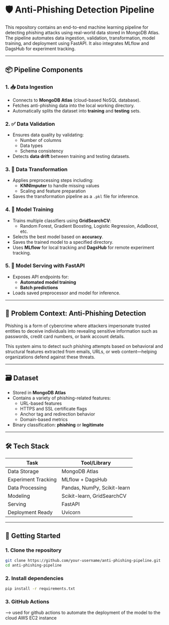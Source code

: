 # 🛡️ Anti-Phishing Detection Pipeline

This repository contains an end-to-end machine learning pipeline for detecting phishing attacks using real-world data stored in MongoDB Atlas. The pipeline automates data ingestion, validation, transformation, model training, and deployment using FastAPI. It also integrates MLflow and DagsHub for experiment tracking.

---

## 📦 Pipeline Components

### 1. 📥 Data Ingestion
- Connects to **MongoDB Atlas** (cloud-based NoSQL database).
- Fetches anti-phishing data into the local working directory.
- Automatically splits the dataset into **training** and **testing** sets.

### 2. ✅ Data Validation
- Ensures data quality by validating:
  - Number of columns
  - Data types
  - Schema consistency
- Detects **data drift** between training and testing datasets.

### 3. 🔄 Data Transformation
- Applies preprocessing steps including:
  - **KNNImputer** to handle missing values
  - Scaling and feature preparation
- Saves the transformation pipeline as a `.pkl` file for inference.

### 4. 🤖 Model Training
- Trains multiple classifiers using **GridSearchCV**:
  - Random Forest, Gradient Boosting, Logistic Regression, AdaBoost, etc.
- Selects the best model based on **accuracy**.
- Saves the trained model to a specified directory.
- Uses **MLflow** for local tracking and **DagsHub** for remote experiment tracking.

### 5. 🚀 Model Serving with FastAPI
- Exposes API endpoints for:
  - **Automated model training**
  - **Batch predictions**
- Loads saved preprocessor and model for inference.

---

## 🧠 Problem Context: Anti-Phishing Detection

Phishing is a form of cybercrime where attackers impersonate trusted entities to deceive individuals into revealing sensitive information such as passwords, credit card numbers, or bank account details.

This system aims to detect such phishing attempts based on behavioral and structural features extracted from emails, URLs, or web content—helping organizations defend against these threats.

---

## 🗃️ Dataset

- Stored in **MongoDB Atlas**
- Contains a variety of phishing-related features:
  - URL-based features
  - HTTPS and SSL certificate flags
  - Anchor tag and redirection behavior
  - Domain-based metrics
- Binary classification: **phishing** or **legitimate**

---

## 🛠️ Tech Stack

| Task              | Tool/Library             |
|-------------------|--------------------------|
| Data Storage      | MongoDB Atlas            |
| Experiment Tracking | MLflow + DagsHub      |
| Data Processing   | Pandas, NumPy, Scikit-learn |
| Modeling          | Scikit-learn, GridSearchCV |
| Serving           | FastAPI                  |
| Deployment Ready  | Uvicorn                  |

---

## 🚀 Getting Started

### 1. Clone the repository
```bash
git clone https://github.com/your-username/anti-phishing-pipeline.git
cd anti-phishing-pipeline
```

### 2. Install dependencies 
```bash
pip install -r requirements.txt
```

### 3. GitHub Actions 
--> used for github actions to automate the deployment of the model to the cloud AWS EC2 instance